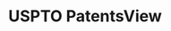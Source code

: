 ---
bigquery: https://console.cloud.google.com/bigquery?p=patents-public-data&d=patentsview&page=dataset
citation: Attribution should be given to PatentsView for use, distribution, or derivative
  works.
code: https://github.com/CSSIP-AIR/PatentsView-Code-Snippets/
contributors: USPTO
cost: None
description: 'PatentsView includes US patent data including raw data (summaries, applications,
  pregrant applications), disambugations of inventors and assignees, and inventor
  gender estimates.  Also foreign priority data, # of figures and sheets, and government
  interest statements.'
documentation: https://patentsview.org/query/builder-faqs
last_edit: Mon, 04 Apr 2022 19:02:57 GMT
location: https://patentsview.org/
maintained_by: USPTO
record_creation_timestamp: 12/2/2020 17:20:46
schema_fields: '[''country_transformed'', ''title'', ''section'', ''disamb_assignee_id_20200331'',
  ''dependent'', ''rawassignee_id'', ''kind'', ''reldocno'', ''_371_date'', ''rawinventor_id'',
  ''country'', ''disamb_inventor_id_20171003'', ''lawyer_id'', ''section_id'', ''classification_level'',
  ''sector_title'', ''classification_value'', ''attribution_status'', ''subgroup'',
  ''subsection_id'', ''rel_id'', ''rule_47'', ''sequence'', ''assignee_id'', ''fname'',
  ''main_group'', ''_102_date'', ''disamb_assignee_id_20181127'', ''f371_date'', ''state'',
  ''exemplary'', ''length'', ''num_claims'', ''category'', ''disamb_inventor_id_20191008'',
  ''deceased'', ''filename'', ''doc_type'', ''disamb_inventor_id_20180528'', ''name'',
  ''num_sheets'', ''abstract'', ''field_title'', ''symbol_position'', ''name_first'',
  ''subgroup_id'', ''level_one'', ''disamb_inventor_id_20201229'', ''location_id'',
  ''relkind'', ''ipc_version_indicator'', ''application_id'', ''organization_id'',
  ''name_last'', ''disamb_inventor_id_20200331'', ''uuid'', ''level_three'', ''publication_number'',
  ''subclass'', ''f102_date'', ''contract_award_number'', ''disamb_inventor_id_20171226'',
  ''role'', ''organization'', ''doctype'', ''male_flag'', ''disamb_inventor_id_20190820'',
  ''num'', ''lapse_of_patent'', ''inventor_id'', ''gi_statement'', ''group_id'', ''designation'',
  ''lname'', ''term_extension'', ''disamb_assignee_id_20190820'', ''classification_data_source'',
  ''disamb_assignee_id_20191231'', ''disamb_inventor_id_20181127'', ''applicant_type'',
  ''rawlocation_id'', ''number'', ''text'', ''category_id'', ''term_disclaimer'',
  ''term_grant'', ''male'', ''latlong'', ''county_fips'', ''disamb_inventor_id_20191231'',
  ''disamb_inventor_id_20200630'', ''mainclass_id'', ''field_id'', ''status'', ''disamb_inventor_id_20190312'',
  ''citation_id'', ''disamb_inventor_id_20170307'', ''longitude'', ''disamb_assignee_id_20200929'',
  ''type'', ''subclass_id'', ''state_fips'', ''patent_id'', ''county'', ''num_figures'',
  ''latin_name'', ''disamb_assignee_id_20200630'', ''city'', ''ipc_class'', ''classification_status'',
  ''date'', ''variety'', ''disamb_assignee_id_20190312'', ''withdrawn'', ''level_two'',
  ''disamb_assignee_id_20191008'', ''disamb_inventor_id_20200929'', ''id'', ''action_date'',
  ''latitude'', ''disamb_inventor_id_20170808'', ''group'', ''disclaimer_date'', ''series_code'',
  ''subcategory_id'']'
shortname: patentsview
tags:
- disambiguation
- United States
- gender
terms_of_use: Creative Commons Attribution 4.0 International License.
timeframe: 1963-1999
title: USPTO PatentsView
uuid: cf1780b1-e265-4e49-8d1d-83b9cfe0fd9a
---